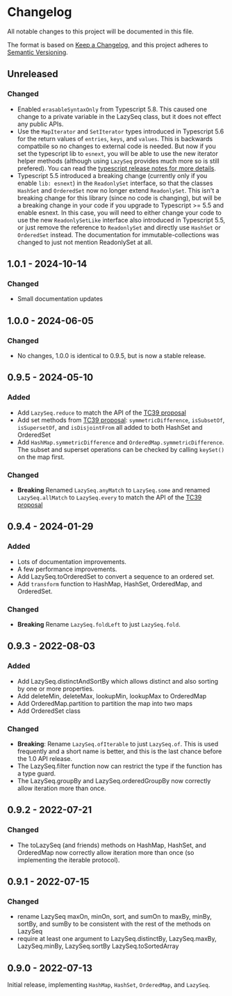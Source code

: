 # Changelog

All notable changes to this project will be documented in this file.

The format is based on [Keep a Changelog](https://keepachangelog.com/en/1.0.0/),
and this project adheres to [Semantic Versioning](https://semver.org/spec/v2.0.0.html).

## Unreleased

### Changed

- Enabled `erasableSyntaxOnly` from Typescript 5.8. This caused one change to a private
  variable in the LazySeq class, but it does not effect any public APIs.
- Use the `MapIterator` and `SetIterator` types introduced in Typescript 5.6 for the return values of `entries`, `keys`, and `values`.
  This is backwards compatbile so no changes to external code is needed. But now if you set the typescript lib to `esnext`, you will
  be able to use the new iterator helper methods (although using `LazySeq` provides much more so is still prefered). You can read
  the [typescript release notes for more details](https://www.typescriptlang.org/docs/handbook/release-notes/typescript-5-6.html).
- Typescript 5.5 introduced a breaking change (currently only if you enable `lib: esnext`) in the `ReadonlySet` interface, so that
  the classes `HashSet` and `OrderedSet` now no longer extend `ReadonlySet`. This isn't a breaking change for this library (since no
  code is changing), but will be a breaking change in your code if you upgrade to Typescript >= 5.5 and enable esnext. In this case,
  you will need to either change your code to use the new `ReadonlySetLike` interface also introduced in Typescript 5.5, or just
  remove the reference to `ReadonlySet` and directly use `HashSet` or `OrderedSet` instead. The documentation for immutable-collections
  was changed to just not mention ReadonlySet at all.

## 1.0.1 - 2024-10-14

### Changed

- Small documentation updates

## 1.0.0 - 2024-06-05

### Changed

- No changes, 1.0.0 is identical to 0.9.5, but is now a stable release.

## 0.9.5 - 2024-05-10

### Added

- Add `LazySeq.reduce` to match the API of the
  [TC39 proposal](https://github.com/tc39/proposal-iterator-helpers)
- Add set methods from [TC39 proposal](https://github.com/tc39/proposal-set-methods):
  `symmetricDifference`, `isSubsetOf`, `isSupersetOf`, and `isDisjointFrom` all added to both HashSet and OrderedSet
- Add `HashMap.symmetricDifference` and `OrderedMap.symmetricDifference`. The subset and superset operations can be
  checked by calling `keySet()` on the map first.

### Changed

- **Breaking** Renamed `LazySeq.anyMatch` to `LazySeq.some` and renamed `LazySeq.allMatch` to `LazySeq.every`
  to match the API of the [TC39 proposal](https://github.com/tc39/proposal-iterator-helpers)

## 0.9.4 - 2024-01-29

### Added

- Lots of documentation improvements.
- A few performance improvements.
- Add LazySeq.toOrderedSet to convert a sequence to an ordered set.
- Add `transform` function to HashMap, HashSet, OrderedMap, and OrderedSet.

### Changed

- **Breaking** Rename `LazySeq.foldLeft` to just `LazySeq.fold`.

## 0.9.3 - 2022-08-03

### Added

- Add LazySeq.distinctAndSortBy which allows distinct and also sorting by one or more
  properties.
- Add deleteMin, deleteMax, lookupMin, lookupMax to OrderedMap
- Add OrderedMap.partition to partition the map into two maps
- Add OrderedSet class

### Changed

- **Breaking**: Rename `LazySeq.ofIterable` to just `LazySeq.of`. This is used frequently and a short name
  is better, and this is the last chance before the 1.0 API release.
- The LazySeq.filter function now can restrict the type if the function has a type guard.
- The LazySeq.groupBy and LazySeq.orderedGroupBy now correctly allow iteration more than
  once.

## 0.9.2 - 2022-07-21

### Changed

- The toLazySeq (and friends) methods on HashMap, HashSet, and OrderedMap now correctly
  allow iteration more than once (so implementing the iterable protocol).

## 0.9.1 - 2022-07-15

### Changed

- rename LazySeq maxOn, minOn, sort, and sumOn to maxBy, minBy, sortBy, and sumBy
  to be consistent with the rest of the methods on LazySeq
- require at least one argument to LazySeq.distinctBy, LazySeq.maxBy, LazySeq.minBy,
  LazySeq.sortBy LazySeq.toSortedArray

## 0.9.0 - 2022-07-13

Initial release, implementing `HashMap`, `HashSet`, `OrderedMap`, and `LazySeq`.
